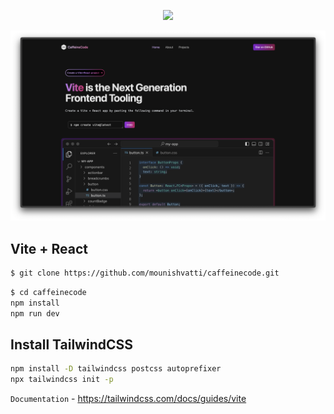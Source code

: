 <div align="center">

[![](https://skillicons.dev/icons?i=vite,react,tailwind)](https://skillicons.dev) 

</div>

![alt text](image.png)

## Vite + React
```bash
$ git clone https://github.com/mounishvatti/caffeinecode.git
```
```bash
$ cd caffeinecode
npm install
npm run dev
```

## Install TailwindCSS
```bash
npm install -D tailwindcss postcss autoprefixer
npx tailwindcss init -p
```

`Documentation` - https://tailwindcss.com/docs/guides/vite